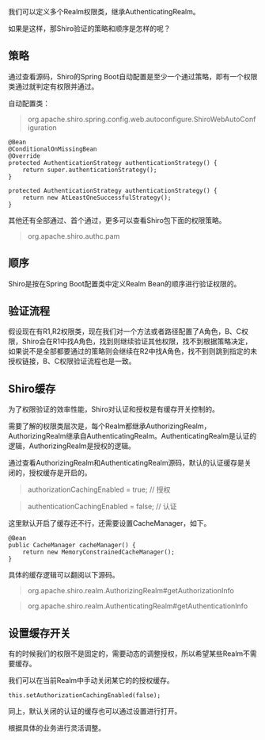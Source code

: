 
我们可以定义多个Realm权限类，继承AuthenticatingRealm。

如果是这样，那Shiro验证的策略和顺序是怎样的呢？

## 策略

通过查看源码，Shiro的Spring Boot自动配置是至少一个通过策略，即有一个权限类通过就判定有权限并通过。

自动配置类：

> org.apache.shiro.spring.config.web.autoconfigure.ShiroWebAutoConfiguration


```
@Bean
@ConditionalOnMissingBean
@Override
protected AuthenticationStrategy authenticationStrategy() {
    return super.authenticationStrategy();
}
```


```
protected AuthenticationStrategy authenticationStrategy() {
    return new AtLeastOneSuccessfulStrategy();
}
```

其他还有全部通过、首个通过，更多可以查看Shiro包下面的权限策略。

> org.apache.shiro.authc.pam

## 顺序

Shiro是按在Spring Boot配置类中定义Realm Bean的顺序进行验证权限的。

## 验证流程

假设现在有R1,R2权限类，现在我们对一个方法或者路径配置了A角色，B、C权限，Shiro会在R1中找A角色，找到则继续验证其他权限，找不到根据策略决定，如果说不是全部都要通过的策略则会继续在R2中找A角色，找不到则跳到指定的未授权链接，B、C权限验证流程也是一致。


## Shiro缓存

为了权限验证的效率性能，Shiro对认证和授权是有缓存开关控制的。

需要了解的权限类层次是，每个Realm都继承AuthorizingRealm，AuthorizingRealm继承自AuthenticatingRealm。AuthenticatingRealm是认证的逻辑，AuthorizingRealm是授权的逻辑。

通过查看AuthorizingRealm和AuthenticatingRealm源码，默认的认证缓存是关闭的，授权缓存是开启的。

> authorizationCachingEnabled = true; // 授权

> authenticationCachingEnabled = false; // 认证

这里默认开启了缓存还不行，还需要设置CacheManager，如下。

```
@Bean
public CacheManager cacheManager() {
	return new MemoryConstrainedCacheManager();
}
```

具体的缓存逻辑可以翻阅以下源码。

> org.apache.shiro.realm.AuthorizingRealm#getAuthorizationInfo

> org.apache.shiro.realm.AuthenticatingRealm#getAuthenticationInfo

## 设置缓存开关

有的时候我们的权限不是固定的，需要动态的调整授权，所以希望某些Realm不需要缓存。

我们可以在当前Realm中手动关闭某它的的授权缓存。

```
this.setAuthorizationCachingEnabled(false);
```

同上，默认关闭的认证的缓存也可以通过设置进行打开。

根据具体的业务进行灵活调整。
